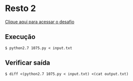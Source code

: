 # Resto 2
[Clique aqui para acessar o desafio](https://www.urionlinejudge.com.br/judge/pt/problems/view/1075)

## Execução
```
$ python2.7 1075.py < input.txt
```

## Verificar saída
```
$ diff <(python2.7 1075.py < input.txt) <(cat output.txt)
```